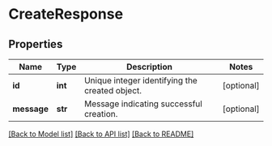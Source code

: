 # CreateResponse

## Properties
Name | Type | Description | Notes
------------ | ------------- | ------------- | -------------
**id** | **int** | Unique integer identifying the created object. | [optional] 
**message** | **str** | Message indicating successful creation. | [optional] 

[[Back to Model list]](../README.md#documentation-for-models) [[Back to API list]](../README.md#documentation-for-api-endpoints) [[Back to README]](../README.md)


